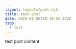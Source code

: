 ```yaml
---
layout: layouts/post.njk
title: test post
date: 2025-01-05T10:19:03.392Z
tags:
  - test
---
```

test post content